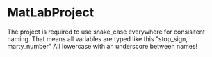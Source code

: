 # MatLabProject


The project is required to use snake_case everywhere for consisitent naming.
That means all variables are typed like this "stop_sign, marty_number" All lowercase with an underscore between names!
